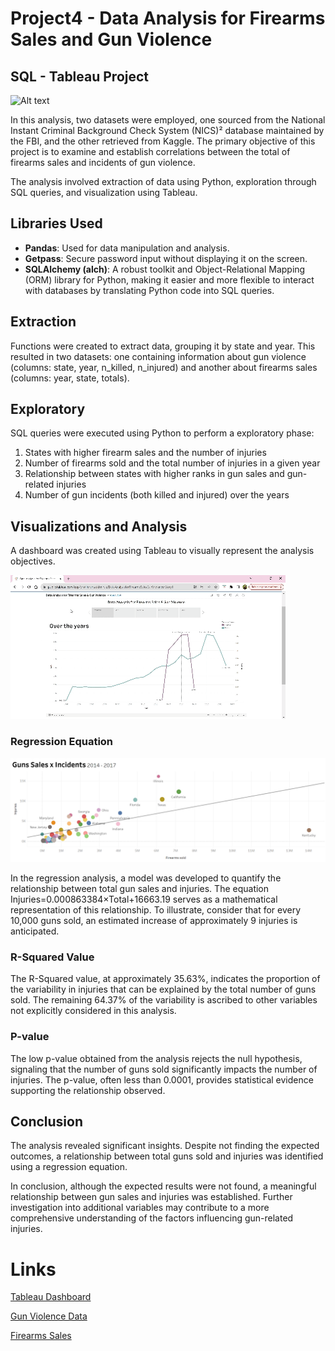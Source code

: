 # Project4 - Data Analysis for Firearms Sales and Gun Violence

## SQL - Tableau Project

![Alt text](usa.webp)

In this analysis, two datasets were employed, one sourced from the National Instant Criminal Background Check System (NICS)² database maintained by the FBI, and the other retrieved from Kaggle. The primary objective of this project is to examine and establish correlations between the total of firearms sales and incidents of gun violence.

The analysis involved extraction of data using Python, exploration through SQL queries, and visualization using Tableau.

## Libraries Used
- **Pandas**: Used for data manipulation and analysis.
- **Getpass**: Secure password input without displaying it on the screen.
- **SQLAlchemy (alch)**: A robust toolkit and Object-Relational Mapping (ORM) library for Python, making it easier and more flexible to interact with databases by translating Python code into SQL queries.

## Extraction
Functions were created to extract data, grouping it by state and year. This resulted in two datasets: one containing information about gun violence (columns: state, year, n_killed, n_injured) and another about firearms sales (columns: year, state, totals).

## Exploratory
SQL queries were executed using Python to perform a exploratory phase:

1. States with higher firearm sales and the number of injuries
2. Number of firearms sold and the total number of injuries in a given year
3. Relationship between states with higher ranks in gun sales and gun-related injuries
4. Number of gun incidents (both killed and injured) over the years

## Visualizations and Analysis
A dashboard was created using Tableau to visually represent the analysis objectives.

![Alt text](https://github.com/anaaristow/project_sql_tableau/blob/main/images/Data%20Analysis%20for%20Firearms%20Sales%20&%20Gun%20Violence%20_%20Tableau%20Public%20-%20Google%20Chrome%202023-11-20%2022-23-47-1.gif?raw=true)

### Regression Equation

![Alt text](https://github.com/anaaristow/project_sql_tableau/blob/main/images/correlation.png?raw=true)

In the regression analysis, a model was developed to quantify the relationship between total gun sales and injuries. The equation Injuries=0.000863384×Total+16663.19
serves as a mathematical representation of this relationship. To illustrate, consider that for every 10,000 guns sold, an estimated increase of approximately 9 injuries is anticipated.

### R-Squared Value

The R-Squared value, at approximately 35.63%, indicates the proportion of the variability in injuries that can be explained by the total number of guns sold. The remaining 64.37% of the variability is ascribed to other variables not explicitly considered in this analysis.

### P-value

The low p-value obtained from the analysis rejects the null hypothesis, signaling that the number of guns sold significantly impacts the number of injuries. The p-value, often less than 0.0001, provides statistical evidence supporting the relationship observed.

## Conclusion
The analysis revealed significant insights. Despite not finding the expected outcomes, a relationship between total guns sold and injuries was identified using a regression equation.

In conclusion, although the expected results were not found, a meaningful relationship between gun sales and injuries was established. Further investigation into additional variables may contribute to a more comprehensive understanding of the factors influencing gun-related injuries.

# Links
[Tableau Dashboard](https://public.tableau.com/app/profile/ana.cidral/viz/DataAnalysisforFirearmsSalesGunViolence/Story1?publish=yes)

[Gun Violence Data](https://www.kaggle.com/datasets/jameslko/gun-violence-data/code)

[Firearms Sales](https://raw.githubusercontent.com/BuzzFeedNews/nics-firearm-background-checks/master/data/nics-firearm-background-checks.csv)